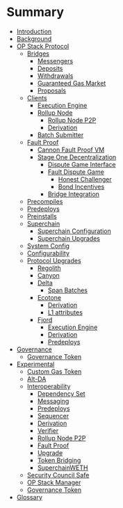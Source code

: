 <!-- DOCTOC SKIP -->

# Summary

- [Introduction](./root.md)
- [Background](./background.md)
- [OP Stack Protocol](./protocol/overview.md)
  - [Bridges](./protocol/bridges.md)
    - [Messengers](./protocol/messengers.md)
    - [Deposits](./protocol/deposits.md)
    - [Withdrawals](./protocol/withdrawals.md)
    - [Guaranteed Gas Market](./protocol/guaranteed-gas-market.md)
    - [Proposals](./protocol/proposals.md)
  - [Clients]()
    - [Execution Engine](./protocol/exec-engine.md)
    - [Rollup Node](./protocol/rollup-node.md)
      - [Rollup Node P2P](./protocol/rollup-node-p2p.md)
      - [Derivation](./protocol/derivation.md)
    - [Batch Submitter](./protocol/batcher.md)
  - [Fault Proof](fault-proof/index.md)
    - [Cannon Fault Proof VM](fault-proof/cannon-fault-proof-vm.md)
    - [Stage One Decentralization](fault-proof/stage-one/index.md)
      - [Dispute Game Interface](fault-proof/stage-one/dispute-game-interface.md)
      - [Fault Dispute Game](fault-proof/stage-one/fault-dispute-game.md)
        - [Honest Challenger](fault-proof/stage-one/honest-challenger-fdg.md)
        - [Bond Incentives](fault-proof/stage-one/bond-incentives.md)
      - [Bridge Integration](fault-proof/stage-one/bridge-integration.md)
  - [Precompiles](./protocol/precompiles.md)
  - [Predeploys](./protocol/predeploys.md)
  - [Preinstalls](./protocol/preinstalls.md)
  - [Superchain]()
    - [Superchain Configuration](./protocol/superchain-configuration.md)
    - [Superchain Upgrades](./protocol/superchain-upgrades.md)
  - [System Config](./protocol/system-config.md)
  - [Configurability](./protocol/configurability.md)
  - [Protocol Upgrades]()
    - [Regolith](./protocol/regolith/overview.md)
    - [Canyon](./protocol/canyon/overview.md)
    - [Delta](./protocol/delta/overview.md)
      - [Span Batches](./protocol/delta/span-batches.md)
    - [Ecotone](./protocol/ecotone/overview.md)
      - [Derivation](./protocol/ecotone/derivation.md)
      - [L1 attributes](./protocol/ecotone/l1-attributes.md)
    - [Fjord](./protocol/fjord/overview.md)
      - [Execution Engine](./protocol/fjord/exec-engine.md)
      - [Derivation](./protocol/fjord/derivation.md)
      - [Predeploys](./protocol/fjord/predeploys.md)     
- [Governance]()
  - [Governance Token](./governance/gov-token.md)
- [Experimental]()
  - [Custom Gas Token](./experimental/custom-gas-token.md)
  - [Alt-DA](./experimental/alt-da.md)
  - [Interoperability](./interop/overview.md)
    - [Dependency Set](./interop/dependency-set.md)
    - [Messaging](./interop/messaging.md)
    - [Predeploys](./interop/predeploys.md)
    - [Sequencer](./interop/sequencer.md)
    - [Derivation](./interop/derivation.md)
    - [Verifier](./interop/verifier.md)
    - [Rollup Node P2P](./interop/rollup-node-p2p.md)
    - [Fault Proof](./interop/fault-proof.md)
    - [Upgrade](./interop/upgrade.md)
    - [Token Bridging](./interop/token-bridging.md)
    - [SuperchainWETH](./interop/superchain-weth.md)
  - [Security Council Safe](./experimental/security-council-safe.md)
  - [OP Stack Manager](./experimental/op-stack-manager.md)
  - [Governance Token](./experimental/gov-token.md)
- [Glossary](./glossary.md)
